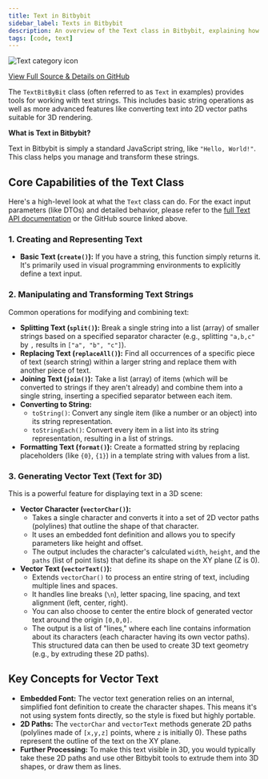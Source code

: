 ```yaml
---
title: Text in Bitbybit
sidebar_label: Texts in Bitbybit
description: An overview of the Text class in Bitbybit, explaining how to create, manipulate, and convert text, including generating vector text for 3D.
tags: [code, text]
---
```


<img 
  class="category-icon-small" 
  src="https://s.bitbybit.dev/assets/icons/white/text-icon.svg" 
  alt="Text category icon" 
  title="Text category icon" /> 

[View Full Source & Details on GitHub](https://github.com/bitbybit-dev/bitbybit/blob/master/packages/dev/base/lib/api/services/text.ts)

The `TextBitByBit` class (often referred to as `Text` in examples) provides tools for working with text strings. This includes basic string operations as well as more advanced features like converting text into 2D vector paths suitable for 3D rendering.

**What is Text in Bitbybit?**

Text in Bitbybit is simply a standard JavaScript string, like `"Hello, World!"`. This class helps you manage and transform these strings.

## Core Capabilities of the Text Class

Here's a high-level look at what the `Text` class can do. For the exact input parameters (like DTOs) and detailed behavior, please refer to the [full Text API documentation](https://docs.bitbybit.dev/classes/Bit.TextBitByBit.html) or the GitHub source linked above.

### 1. Creating and Representing Text

*   **Basic Text (`create()`):** If you have a string, this function simply returns it. It's primarily used in visual programming environments to explicitly define a text input.

### 2. Manipulating and Transforming Text Strings

Common operations for modifying and combining text:
*   **Splitting Text (`split()`):** Break a single string into a list (array) of smaller strings based on a specified separator character (e.g., splitting `"a,b,c"` by `,` results in `["a", "b", "c"]`).
*   **Replacing Text (`replaceAll()`):** Find all occurrences of a specific piece of text (search string) within a larger string and replace them with another piece of text.
*   **Joining Text (`join()`):** Take a list (array) of items (which will be converted to strings if they aren't already) and combine them into a single string, inserting a specified separator between each item.
*   **Converting to String:**
    *   `toString()`: Convert any single item (like a number or an object) into its string representation.
    *   `toStringEach()`: Convert every item in a list into its string representation, resulting in a list of strings.
*   **Formatting Text (`format()`):** Create a formatted string by replacing placeholders (like `{0}`, `{1}`) in a template string with values from a list.

### 3. Generating Vector Text (Text for 3D)

This is a powerful feature for displaying text in a 3D scene:
*   **Vector Character (`vectorChar()`):**
    *   Takes a single character and converts it into a set of 2D vector paths (polylines) that outline the shape of that character.
    *   It uses an embedded font definition and allows you to specify parameters like height and offset.
    *   The output includes the character's calculated `width`, `height`, and the `paths` (list of point lists) that define its shape on the XY plane (Z is 0).
*   **Vector Text (`vectorText()`):**
    *   Extends `vectorChar()` to process an entire string of text, including multiple lines and spaces.
    *   It handles line breaks (`\n`), letter spacing, line spacing, and text alignment (left, center, right).
    *   You can also choose to center the entire block of generated vector text around the origin `[0,0,0]`.
    *   The output is a list of "lines," where each line contains information about its characters (each character having its own vector paths). This structured data can then be used to create 3D text geometry (e.g., by extruding these 2D paths).

## Key Concepts for Vector Text

*   **Embedded Font:** The vector text generation relies on an internal, simplified font definition to create the character shapes. This means it's not using system fonts directly, so the style is fixed but highly portable.
*   **2D Paths:** The `vectorChar` and `vectorText` methods generate 2D paths (polylines made of `[x,y,z]` points, where `z` is initially 0). These paths represent the outline of the text on the XY plane.
*   **Further Processing:** To make this text visible in 3D, you would typically take these 2D paths and use other Bitbybit tools to extrude them into 3D shapes, or draw them as lines.
